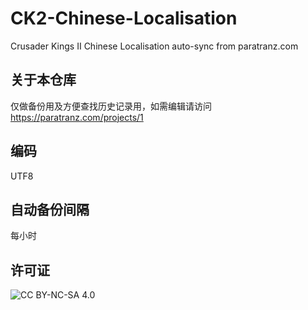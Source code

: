 # CK2-Chinese-Localisation
Crusader Kings II Chinese Localisation auto-sync from paratranz.com

## 关于本仓库
仅做备份用及方便查找历史记录用，如需编辑请访问 https://paratranz.com/projects/1

## 编码
UTF8

## 自动备份间隔
每小时

## 许可证
![CC BY-NC-SA 4.0](https://licensebuttons.net/l/by-nc-sa/4.0/88x31.png)
